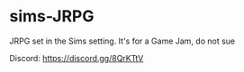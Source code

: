 # sims-JRPG
JRPG set in the Sims setting. It's for a Game Jam, do not sue

Discord: https://discord.gg/8QrKTtV
